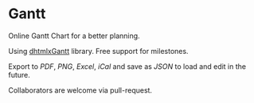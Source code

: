 # Gantt
Online Gantt Chart for a better planning.

Using [dhtmlxGantt](https://dhtmlx.com/docs/products/dhtmlxGantt/) library. Free support for milestones.

Export to *PDF*, *PNG*, *Excel*, *iCal* and save as *JSON* to load and edit in the future.

Collaborators are welcome via pull-request.